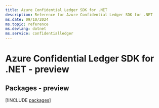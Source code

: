 ```yaml
---
title: Azure Confidential Ledger SDK for .NET
description: Reference for Azure Confidential Ledger SDK for .NET
ms.date: 09/10/2024
ms.topic: reference
ms.devlang: dotnet
ms.service: confidentialledger
---
```

# Azure Confidential Ledger SDK for .NET - preview
## Packages - preview
[!INCLUDE [packages](confidential-ledger-index.md)]